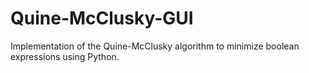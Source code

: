 # Quine-McClusky-GUI
Implementation of the Quine-McClusky algorithm to minimize boolean expressions using Python.
